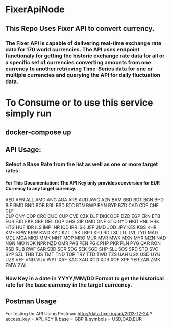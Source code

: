 # FixerApiNode

## This Repo Uses Fixer API to convert currency.

### The Fixer API is capable of delivering real-time exchange rate data for 170 world currencies. The API uses endpoint functionaly for getting the historic exchange rate data for all or a specific set of currencies converting amounts from one currency to another retrieving Time-Series data for one or multiple currencies and querying the API for daily fluctuation data.

# To Consume or to use this service simply run

## docker-compose up

## API Usage:

### Select a Base Rate from the list as well as one or more target rates:

#### For This Documentation: The API Key only provides conversion for EUR Currency to any target currency.

AED
AFN
ALL
AMD
ANG
AOA
ARS
AUD
AWG
AZN
BAM
BBD
BDT
BGN
BHD
BIF
BMD
BND
BOB
BRL
BSD
BTC
BTN
BWP
BYN
BYR
BZD
CAD
CDF
CHF
CLF  
CLP
CNY
COP
CRC
CUC
CUP
CVE
CZK
DJF
DKK
DOP
DZD
EGP
ERN
ETB
EUR
FJD
FKP
GBP
GEL
GGP
GHS
GIP
GMD
GNF
GTQ
GYD
HKD
HNL
HRK
HTG
HUF
IDR
ILS
IMP
INR
IQD
IRR
ISK
JEP
JMD
JOD
JPY
KES
KGS
KHR
KMF
KPW
KRW
KWD
KYD
KZT
LAK
LBP
LKR
LRD
LSL
LTL
LVL
LYD
MAD
MDL
MGA
MKD
MMK
MNT
MOP
MRO
MUR
MVR
MWK
MXN
MYR
MZN
NAD
NGN
NIO
NOK
NPR
NZD
OMR
PAB
PEN
PGK
PHP
PKR
PLN
PYG
QAR
RON
RSD
RUB
RWF
SAR
SBD
SCR
SDG
SEK
SGD
SHP
SLL
SOS
SRD
STD
SVC
SYP
SZL
THB
TJS
TMT
TND
TOP
TRY
TTD
TWD
TZS
UAH
UGX
USD
UYU
UZS
VEF
VND
VUV
WST
XAF
XAG
XAU
XCD
XDR
XOF
XPF
YER
ZAR
ZMK
ZMW
ZWL

### Now Key in a date in YYYY/MM/DD Format to get the historical rate for the base currency in the target currecncy.

## Postman Usage

For testing thr API Using Postman
http://data.fixer.io/api/2013-12-24
? access_key = API_KEY
& base = GBP
& symbols = USD,CAD,EUR

